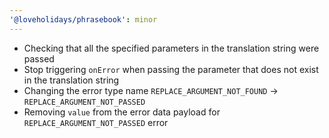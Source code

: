 ```yaml
---
'@loveholidays/phrasebook': minor
---
```


- Checking that all the specified parameters in the translation string were passed
- Stop triggering `onError` when passing the parameter that does not exist in the translation string
- Changing the error type name `REPLACE_ARGUMENT_NOT_FOUND` -> `REPLACE_ARGUMENT_NOT_PASSED`
- Removing `value` from the error data payload for `REPLACE_ARGUMENT_NOT_PASSED` error
